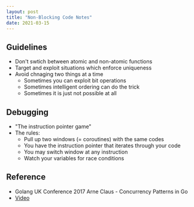 ```yaml
---
layout: post
title: "Non-Blocking Code Notes"
date: 2021-03-15
---
```


## Guidelines

* Don't swtich between atomic and non-atomic functions
* Target and exploit situations which enforce uniqueness
* Avoid chnaging two things at a time 
  * Sometimes you can exploit bit operations
  * Sometimes intelligent ordering can do the trick
  * Sometimes it is just not possible at all 

## Debugging

* "The instruction pointer game"
* The rules:
  * Pull up two windows (= coroutines) with the same codes
  * You have the instruction pointer that iterates through your code
  * You may switch window at any instruction
  * Watch your variables for race conditions

## Reference

 * Golang UK Conference 2017 Arne Claus - Concurrency Patterns in Go 
 * [Video](https://www.youtube.com/watch?v=rDRa23k70CU)
